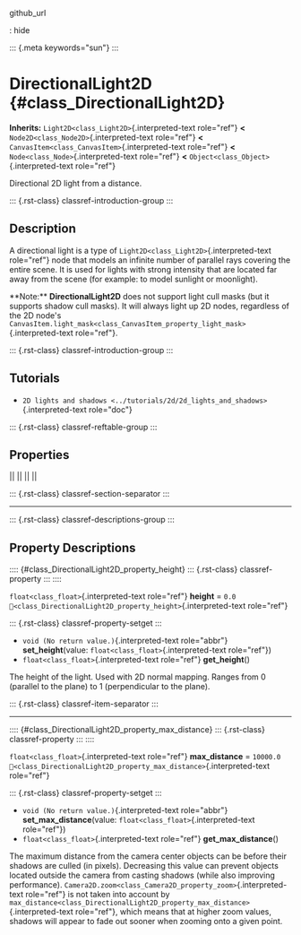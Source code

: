 github_url

:   hide

::: {.meta keywords="sun"}
:::

# DirectionalLight2D {#class_DirectionalLight2D}

**Inherits:** `Light2D<class_Light2D>`{.interpreted-text role="ref"}
**\<** `Node2D<class_Node2D>`{.interpreted-text role="ref"} **\<**
`CanvasItem<class_CanvasItem>`{.interpreted-text role="ref"} **\<**
`Node<class_Node>`{.interpreted-text role="ref"} **\<**
`Object<class_Object>`{.interpreted-text role="ref"}

Directional 2D light from a distance.

::: {.rst-class}
classref-introduction-group
:::

## Description

A directional light is a type of
`Light2D<class_Light2D>`{.interpreted-text role="ref"} node that models
an infinite number of parallel rays covering the entire scene. It is
used for lights with strong intensity that are located far away from the
scene (for example: to model sunlight or moonlight).

\*\*Note:\*\* **DirectionalLight2D** does not support light cull masks
(but it supports shadow cull masks). It will always light up 2D nodes,
regardless of the 2D node\'s
`CanvasItem.light_mask<class_CanvasItem_property_light_mask>`{.interpreted-text
role="ref"}.

::: {.rst-class}
classref-introduction-group
:::

## Tutorials

- `2D lights and shadows <../tutorials/2d/2d_lights_and_shadows>`{.interpreted-text
  role="doc"}

::: {.rst-class}
classref-reftable-group
:::

## Properties

||
||
||
||

::: {.rst-class}
classref-section-separator
:::

------------------------------------------------------------------------

::: {.rst-class}
classref-descriptions-group
:::

## Property Descriptions

:::: {#class_DirectionalLight2D_property_height}
::: {.rst-class}
classref-property
:::
::::

`float<class_float>`{.interpreted-text role="ref"} **height** = `0.0`
`🔗<class_DirectionalLight2D_property_height>`{.interpreted-text
role="ref"}

::: {.rst-class}
classref-property-setget
:::

- `void (No return value.)`{.interpreted-text role="abbr"}
  **set_height**(value: `float<class_float>`{.interpreted-text
  role="ref"})
- `float<class_float>`{.interpreted-text role="ref"} **get_height**()

The height of the light. Used with 2D normal mapping. Ranges from 0
(parallel to the plane) to 1 (perpendicular to the plane).

::: {.rst-class}
classref-item-separator
:::

------------------------------------------------------------------------

:::: {#class_DirectionalLight2D_property_max_distance}
::: {.rst-class}
classref-property
:::
::::

`float<class_float>`{.interpreted-text role="ref"} **max_distance** =
`10000.0`
`🔗<class_DirectionalLight2D_property_max_distance>`{.interpreted-text
role="ref"}

::: {.rst-class}
classref-property-setget
:::

- `void (No return value.)`{.interpreted-text role="abbr"}
  **set_max_distance**(value: `float<class_float>`{.interpreted-text
  role="ref"})
- `float<class_float>`{.interpreted-text role="ref"}
  **get_max_distance**()

The maximum distance from the camera center objects can be before their
shadows are culled (in pixels). Decreasing this value can prevent
objects located outside the camera from casting shadows (while also
improving performance).
`Camera2D.zoom<class_Camera2D_property_zoom>`{.interpreted-text
role="ref"} is not taken into account by
`max_distance<class_DirectionalLight2D_property_max_distance>`{.interpreted-text
role="ref"}, which means that at higher zoom values, shadows will appear
to fade out sooner when zooming onto a given point.
